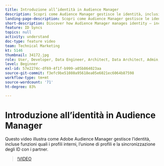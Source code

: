 ```yaml
---
title: Introduzione all’identità in Audience Manager
description: Scopri come Audience Manager gestisce le identità, inclusi i profili interni e l’unione di profili, oltre alla sincronizzazione degli ID con i partner.
landing-page-description: Scopri come Audience Manager gestisce le identità, inclusi i profili interni e l’unione di profili, oltre alla sincronizzazione degli ID con i partner.
short-description: Discover how Audience Manager manages identity – including internal profiles and profile merging, plus ID syncing with partners.
feature: ID Syncs
topics: null
activity: understand
doc-type: feature video
team: Technical Marketing
kt: 5146
thumbnail: 34172.jpg
role: User, Developer, Data Engineer, Architect, Data Architect, Admin, Leader
level: Beginner
exl-id: 57e2274c-df69-4f1f-b999-a05b864023aa
source-git-commit: f3efc9be51080a95618ea05e6021ec6064b87598
workflow-type: tm+mt
source-wordcount: '71'
ht-degree: 83%

---
```


# Introduzione all’identità in Audience Manager

Questo video illustra come Adobe Audience Manager gestisce l’identità, incluse funzioni quali i profili interni, l’unione di profili e la sincronizzazione degli ID con i partner.

>[!VIDEO](https://video.tv.adobe.com/v/34172/?quality=12)
